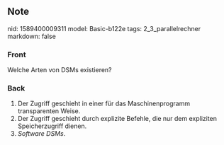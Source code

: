 ## Note
nid: 1589400009311
model: Basic-b122e
tags: 2_3_parallelrechner
markdown: false

### Front
Welche Arten von DSMs existieren?

### Back
<ol>
  <li>Der Zugriff geschieht in einer für das Maschinenprogramm
  transparenten Weise.
  <li>Der Zugriff geschieht durch explizite Befehle, die nur dem
  expliziten Speicherzugriff dienen.
  <li><i>Software DSMs</i>.
</ol>
